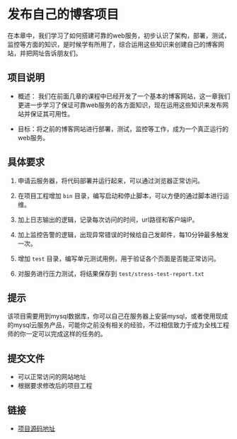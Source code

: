 # 发布自己的博客项目

在本章中，我们学习了如何搭建可靠的web服务，初步认识了架构，部署，测试，监控等方面的知识，是时候学有所用了，综合运用这些知识来创建自己的博客网站，并把网址告诉朋友们。

## 项目说明
- 概述： 我们在前面几章的课程中已经开发了一个基本的博客网站，这一章我们更进一步学习了保证可靠web服务的各方面知识，现在运用这些知识来发布网站并保证其可用性。

- 目标：将之前的博客网站进行部署，测试，监控等工作，成为一个真正运行的web服务。

## 具体要求
1. 申请云服务器，将代码部署并运行起来，可以通过浏览器正常访问。

2. 在项目工程增加 `bin` 目录，编写启动和停止脚本，可以方便的通过脚本进行运维。

3. 加上日志输出的逻辑，记录每次访问的时间，url路径和客户端IP。

4. 加上监控告警的逻辑，出现异常错误的时候给自己发邮件，每10分钟最多触发一次。

5. 增加 `test` 目录，编写单元测试用例，用于验证各个页面是否能正常访问。

6. 对服务进行压力测试，将结果保存到 `test/stress-test-report.txt`

## 提示

该项目需要用到mysql数据库，你可以自己在服务器上安装mysql，或者使用现成的mysql云服务产品，可能你之前没有相关的经验，不过相信致力于成为全栈工程师的你一定可以完成这样的任务的。

## 提交文件

- 可以正常访问的网站地址
- 根据要求修改后的项目工程

## 链接
* [项目源码地址](https://github.com/loviselu/blogdemo)